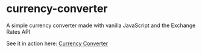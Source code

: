 # currency-converter
A simple currency converter made with vanilla JavaScript and the Exchange Rates API

See it in action here: [Currency Converter](https://infallible-turing-db91c3.netlify.app/)
